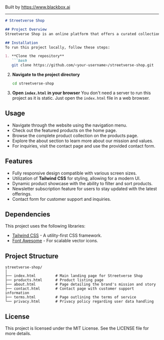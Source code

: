
Built by https://www.blackbox.ai

---

```markdown
# Streetverse Shop

## Project Overview
Streetverse Shop is an online platform that offers a curated collection of urban streetwear, including clothing, accessories, and footwear. Our mission is to redefine urban fashion through quality, sustainability, and innovative design. This project employs modern web technologies to create a visually appealing and user-friendly shopping experience.

## Installation
To run this project locally, follow these steps:

1. **Clone the repository**
   ```bash
   git clone https://github.com/<your-username>/streetverse-shop.git
   ```

2. **Navigate to the project directory**
   ```bash
   cd streetverse-shop
   ```

3. **Open `index.html` in your browser**
   You don't need a server to run this project as it is static. Just open the `index.html` file in a web browser.

## Usage
- Navigate through the website using the navigation menu.
- Check out the featured products on the home page.
- Browse the complete product collection on the products page.
- Explore the about section to learn more about our mission and values.
- For inquiries, visit the contact page and use the provided contact form.

## Features
- Fully responsive design compatible with various screen sizes.
- Utilization of **Tailwind CSS** for styling, allowing for a modern UI.
- Dynamic product showcase with the ability to filter and sort products.
- Newsletter subscription feature for users to stay updated with the latest offerings.
- Contact form for customer support and inquiries.

## Dependencies
This project uses the following libraries:
- [Tailwind CSS](https://tailwindcss.com/) - A utility-first CSS framework.
- [Font Awesome](https://fontawesome.com/) - For scalable vector icons.

## Project Structure
```plaintext
streetverse-shop/
│
├── index.html         # Main landing page for Streetverse Shop
├── products.html      # Product listing page
├── about.html         # Page detailing the brand's mission and story
├── contact.html       # Contact page with customer support information
├── terms.html         # Page outlining the terms of service
└── privacy.html       # Privacy policy regarding user data handling
```

## License
This project is licensed under the MIT License. See the LICENSE file for more details.
```